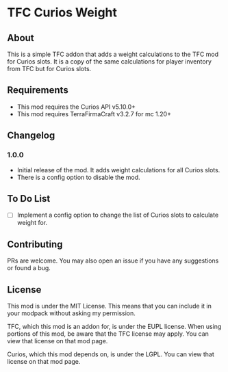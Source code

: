 # TFC Curios Weight

## About

This is a simple TFC addon that adds a weight calculations to the TFC mod for Curios slots. It is a copy of the same calculations for player inventory from TFC but for Curios slots.

## Requirements

- This mod requires the Curios API v5.10.0+
- This mod requires TerraFirmaCraft v3.2.7 for mc 1.20+

## Changelog

### 1.0.0
- Initial release of the mod. It adds weight calculations for all Curios slots.
- There is a config option to disable the mod.

## To Do List

- [ ] Implement a config option to change the list of Curios slots to calculate weight for.

## Contributing

PRs are welcome. You may also open an issue if you have any suggestions or found a bug.

## License

This mod is under the MIT License. This means that you can include it in your modpack without asking my permission.

TFC, which this mod is an addon for, is under the EUPL license. When using portions of this mod, be aware that the TFC license may apply. You can view that license on that mod page.

Curios, which this mod depends on, is under the LGPL. You can view that license on that mod page.
